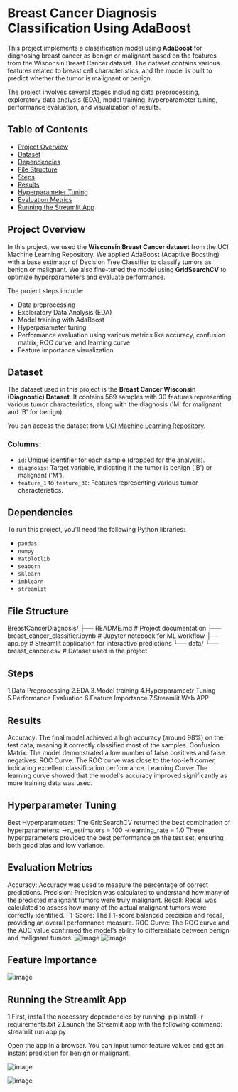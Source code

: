 # Breast Cancer Diagnosis Classification Using AdaBoost

This project implements a classification model using **AdaBoost** for diagnosing breast cancer as benign or malignant based on the features from the Wisconsin Breast Cancer dataset. The dataset contains various features related to breast cell characteristics, and the model is built to predict whether the tumor is malignant or benign.

The project involves several stages including data preprocessing, exploratory data analysis (EDA), model training, hyperparameter tuning, performance evaluation, and visualization of results.

## Table of Contents

- [Project Overview](#project-overview)
- [Dataset](#dataset)
- [Dependencies](#dependencies)
- [File Structure](#file-structure)
- [Steps](#steps)
- [Results](#results)
- [Hyperparameter Tuning](#hyperparameter-tuning)
- [Evaluation Metrics](#evaluation-metrics)
- [Running the Streamlit App](#running-the-streamlit-app)

## Project Overview

In this project, we used the **Wisconsin Breast Cancer dataset** from the UCI Machine Learning Repository. We applied AdaBoost (Adaptive Boosting) with a base estimator of Decision Tree Classifier to classify tumors as benign or malignant. We also fine-tuned the model using **GridSearchCV** to optimize hyperparameters and evaluate performance.

The project steps include:
- Data preprocessing
- Exploratory Data Analysis (EDA)
- Model training with AdaBoost
- Hyperparameter tuning
- Performance evaluation using various metrics like accuracy, confusion matrix, ROC curve, and learning curve
- Feature importance visualization

## Dataset

The dataset used in this project is the **Breast Cancer Wisconsin (Diagnostic) Dataset**. It contains 569 samples with 30 features representing various tumor characteristics, along with the diagnosis ('M' for malignant and 'B' for benign). 

You can access the dataset from [UCI Machine Learning Repository](https://archive.ics.uci.edu/ml/datasets/breast+cancer+wisconsin+(diagnostic)).

### Columns:
- `id`: Unique identifier for each sample (dropped for the analysis).
- `diagnosis`: Target variable, indicating if the tumor is benign ('B') or malignant ('M').
- `feature_1` to `feature_30`: Features representing various tumor characteristics.

## Dependencies

To run this project, you'll need the following Python libraries:
- `pandas`
- `numpy`
- `matplotlib`
- `seaborn`
- `sklearn`
- `imblearn`
- `streamlit`

## File Structure
BreastCancerDiagnosis/
├── README.md                # Project documentation
├── breast_cancer_classifier.ipynb  # Jupyter notebook for ML workflow
├── app.py                   # Streamlit application for interactive predictions
└── data/
    └── breast_cancer.csv    # Dataset used in the project
    
## Steps
1.Data Preprocessing
2.EDA
3.Model training
4.Hyperparameetr Tuning
5.Performance Evaluation
6.Feature Importance
7.Streamlit Web APP

## Results
Accuracy: The final model achieved a high accuracy (around 98%) on the test data, meaning it correctly classified most of the samples.
Confusion Matrix: The model demonstrated a low number of false positives and false negatives.
ROC Curve: The ROC curve was close to the top-left corner, indicating excellent classification performance.
Learning Curve: The learning curve showed that the model's accuracy improved significantly as more training data was used.

## Hyperparameter Tuning
Best Hyperparameters: The GridSearchCV returned the best combination of hyperparameters:
->n_estimators = 100
->learning_rate = 1.0 These hyperparameters provided the best performance on the test set, ensuring both good bias and low variance.

## Evaluation Metrics
Accuracy: Accuracy was used to measure the percentage of correct predictions.
Precision: Precision was calculated to understand how many of the predicted malignant tumors were truly malignant.
Recall: Recall was calculated to assess how many of the actual malignant tumors were correctly identified.
F1-Score: The F1-score balanced precision and recall, providing an overall performance measure.
ROC Curve: The ROC curve and the AUC value confirmed the model’s ability to differentiate between benign and malignant tumors.
![image](https://github.com/user-attachments/assets/39b66f67-5646-4519-be6b-b64614c48e30)
![image](https://github.com/user-attachments/assets/e4ab0146-0cb2-42fa-ac10-d5d6c68e9f23)

## Feature Importance
![image](https://github.com/user-attachments/assets/2ab25ff5-1cbb-4b53-ac7b-57e0ff46ecee)

## Running the Streamlit App
1.First, install the necessary dependencies by running:
pip install -r requirements.txt
2.Launch the Streamlit app with the following command:
streamlit run app.py

Open the app in a browser. You can input tumor feature values and get an instant prediction for benign or malignant.

![image](https://github.com/user-attachments/assets/b5c331ac-58ca-4fb3-9799-2fa645425992)

![image](https://github.com/user-attachments/assets/4aaa11bd-14bf-4a00-b2c9-4025dd264e3f)





